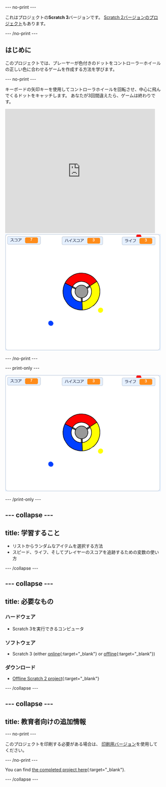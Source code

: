 \--- no-print \---

これはプロジェクトの**Scratch 3**バージョンです。 [Scratch 2バージョンのプロジェクト](https://projects.raspberrypi.org/en/projects/catch-the-dots-scratch2)もあります。

\--- /no-print \---

## はじめに

このプロジェクトでは、プレーヤーが色付きのドットをコントローラーホイールの正しい色に合わせるゲームを作成する方法を学びます。

\--- no-print \---

キーボードの矢印キーを使用してコントローラホイールを回転させ、中心に飛んでくるドットをキャッチします。 あなたが3回間違えたら、ゲームは終わりです。

<div class="scratch-preview">
  <iframe allowtransparency="true" width="485" height="402" src="https://scratch.mit.edu/projects/embed/252923761/?autostart=false" frameborder="0" scrolling="no"></iframe>
  <img src="images/dots-final.png">
</div>

\--- /no-print \---

\--- print-only \---

![ドットのスクリーンショット](images/dots-final.png)

\--- /print-only \---

## \--- collapse \---

## title: 学習すること

+ リストからランダムなアイテムを選択する方法
+ スピード、ライフ、そしてプレイヤーのスコアを追跡するための変数の使い方

\--- /collapse \---

## \--- collapse \---

## title: 必要なもの

### ハードウェア

+ Scratch 3を実行できるコンピュータ

### ソフトウェア

+ Scratch 3 (either [online](https://rpf.io/scratchon){:target="_blank"} or [offline](https://rpf.io/scratchoff){:target="_blank"})

### ダウンロード

+ [Offline Scratch 2 project](https://rpf.io/p/en/catch-the-dots-go){:target="_blank"}

\--- /collapse \---

## \--- collapse \---

## title: 教育者向けの追加情報

\--- no-print \---

このプロジェクトを印刷する必要がある場合は、 [印刷用バージョン](https://projects.raspberrypi.org/en/projects/catch-the-dots/print)を使用してください。

\--- /no-print \---

You can find [the completed project here](https://rpf.io/p/en/catch-the-dots-get){:target="_blank"}.

\--- /collapse \---
